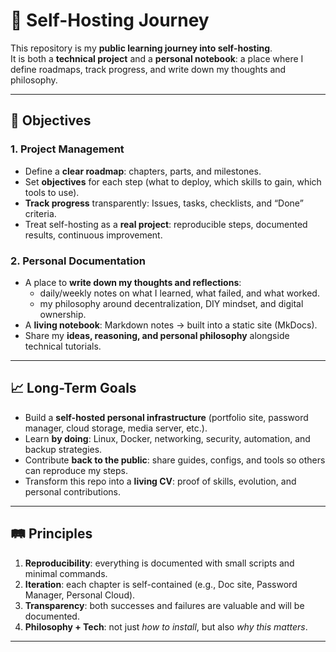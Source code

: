 # 🏡 Self-Hosting Journey

This repository is my **public learning journey into self-hosting**.  
It is both a **technical project** and a **personal notebook**: a place where I define roadmaps, track progress, and write down my thoughts and philosophy.

---

## 🎯 Objectives

### 1. Project Management
- Define a **clear roadmap**: chapters, parts, and milestones.  
- Set **objectives** for each step (what to deploy, which skills to gain, which tools to use).  
- **Track progress** transparently: Issues, tasks, checklists, and “Done” criteria.  
- Treat self-hosting as a **real project**: reproducible steps, documented results, continuous improvement.  

### 2. Personal Documentation
- A place to **write down my thoughts and reflections**:
  - daily/weekly notes on what I learned, what failed, and what worked.  
  - my philosophy around decentralization, DIY mindset, and digital ownership.  
- A **living notebook**: Markdown notes → built into a static site (MkDocs).  
- Share my **ideas, reasoning, and personal philosophy** alongside technical tutorials.  

---

## 📈 Long-Term Goals
- Build a **self-hosted personal infrastructure** (portfolio site, password manager, cloud storage, media server, etc.).  
- Learn **by doing**: Linux, Docker, networking, security, automation, and backup strategies.  
- Contribute **back to the public**: share guides, configs, and tools so others can reproduce my steps.  
- Transform this repo into a **living CV**: proof of skills, evolution, and personal contributions.  

---

## 🛤️ Principles
1. **Reproducibility**: everything is documented with small scripts and minimal commands.  
2. **Iteration**: each chapter is self-contained (e.g., Doc site, Password Manager, Personal Cloud).  
3. **Transparency**: both successes and failures are valuable and will be documented.  
4. **Philosophy + Tech**: not just *how to install*, but also *why this matters*.  

---
